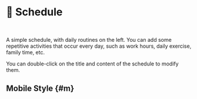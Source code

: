 <script setup lang="ts">
import { onMounted } from 'vue'
import { info } from '../../scripts/stat-api'

onMounted(() => {
  info()
})
</script>

# 📅 Schedule

<br/>
<bl-theme-img light-img="../../imgs/plan/plan_light.png" dark-img="../imgs/plan/plan_dark.png"/>

A simple schedule, with daily routines on the left. You can add some repetitive activities that occur every day, such as work hours, daily exercise, family time, etc.

You can double-click on the title and content of the schedule to modify them.

## Mobile Style {#m}

<div style="display:flex;flex-direction: row;justify-content: center;">
<div style="width:50%;"><bl-img src="../../imgs/plan/plan_m.png" width="300px" /></div>
<div style="width:50%;"><bl-img src="../../imgs/plan/plan_m_add.png" width="300px" /></div>
</div>
